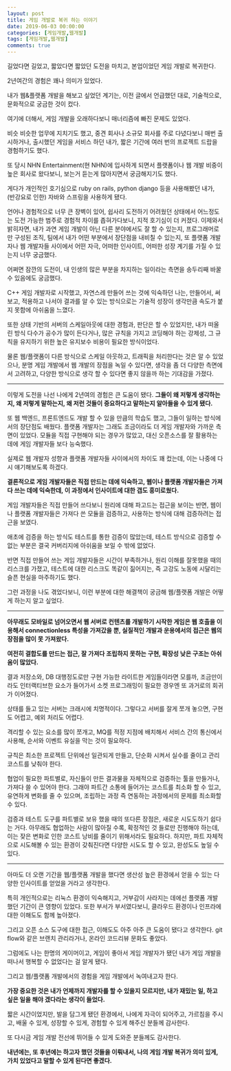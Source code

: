 ```yaml
---
layout: post
title: 게임 개발로 복귀 하는 이야기
date: 2019-06-03 00:00:00
categories: [게임개발,웹개발]
tags: [게임개발,웹개발]
comments: true
---
```


길었다면 길었고, 짧았다면 짧았던 도전을 마치고, 본업이었던 게임 개발로 복귀한다.

2년여간의 경험은 꽤나 의미가 있었다.

내가 웹&플랫폼 개발을 해보고 싶었던 계기는, 이전 글에서 언급했던 대로, 기술적으로, 문화적으로 궁금한 것이 컸다.

여기에 더해서, 게임 개발을 오래하다보니 매너리즘에 빠진 문제도 있었다.

비슷 비슷한 업무에 지치기도 했고, 중견 회사나 소규모 회사를 주로 다녔다보니 매번 출시하거나, 출시했던 게임을 서비스 하던 내가, 짧은 기간에 여러 번의 프로젝트 드랍을 경험하기도 했다.

또 당시 NHN Entertainment(현 NHN)에 입사하게 되면서 플랫폼이나 웹 개발 비중이 높은 회사로 왔다보니, 보는거 듣는게 많아지면서 궁금해지기도 했다.

게다가 개인적인 호기심으로 ruby on rails, python django 등을 사용해봤던 내가, (반강요로 인한) 자바와 스프링을 사용하게 됐다.

언어나 경험적으로 너무 큰 장벽이 있어, 쉽사리 도전하기 어려웠던 상태에서 어느정도는 도전 가능한 범주로 경험적 차이를 좁혀가다보니, 지적 호기심이 더 커졌다. 이제와서 밝히자면, 내가 과연 게임 개발이 아닌 다른 분야에서도 잘 할 수 있는지, 프로그래머로만 구성된 조직, 팀에서 내가 어떤 부분에서 장단점을 내비칠 수 있는지, 또 플랫폼 개발자나 웹 개발자들 사이에서 어떤 자극, 어떠한 인사이트, 어떠한 성장 계기를 가질 수 있는지 너무 궁금했다.

어쩌면 잠깐의 도전이, 내 인생의 많은 부분을 차지하는 일이라는 측면을 송두리째 바꿀 수 있음에도 궁금했다.

C++ 게임 개발자로 시작했고, 자연스레 만들어 쓰는 것에 익숙하던 나는, 만들어서, 써보고, 적용하고 나서야 결과를 알 수 있는 방식으로는 기술적 성장이 생각만큼 속도가 붙지 못함에 아쉬움을 느꼈다.

또한 상태 기반의 서버의 스케일아웃에 대한 경험과, 판단은 할 수 있었지만, 내가 떠올린 방식 다수가 공수가 많이 든다거나, 많은 규칙을 가지고 코딩해야 하는 강제성, 그 규칙을 유지하기 위한 높은 유지보수 비용이 필요한 방식이었다.

물론 웹/플랫폼이 다른 방식으로 스케일 아웃하고, 트래픽을 처리한다는 것은 알 수 있었으나, 분명 게임 개발에서 웹 개발의 장점을 녹일 수 있다면, 생각을 좀 더 다양한 측면에서 고려하고, 다양한 방식으로 생각 할 수 있다면 좋지 않을까 하는 기대감을 가졌다.

---

이렇게 도전을 나선 나에게 2년여의 경험은 큰 도움이 됐다.
**그들이 왜 저렇게 생각하는지, 왜 저렇게 말하는지, 왜 저런 것들이 중요하다고 말하는지 알아들을 수 있게 됐다.**

또 웹 백엔드, 프론트엔드도 개발 할 수 있을 만큼의 학습도 했고, 그들이 일하는 방식에서의 장단점도 배웠다. 플랫폼 개발자는 그래도 조금이라도 더 게임 개발자와 가까운 측면이 있었다. 모듈을 직접 구현해야 되는 경우가 많았고, 대신 오픈소스를 잘 활용하는 데에 게임 개발자들 보다 능숙했다.

실제로 웹 개발자 성향과 플랫폼 개발자들 사이에서의 차이도 꽤 컸는데, 이는 나중에 다시 얘기해보도록 하겠다.

**결론적으로 게임 개발자들은 직접 만드는 데에 익숙하고, 웹이나 플랫폼 개발자들은 가져다 쓰는 데에 익숙한데, 이 과정에서 인사이트에 대한 갭도 흥미로웠다.**

게임 개발자들은 직접 만들어 쓰다보니 원리에 대해 파고드는 접근을 보이는 반면, 웹이나 플랫폼 개발자들은 가져다 쓴 모듈을 검증하고, 사용하는 방식에 대해 검증하려는 접근을 보였다.

애초에 검증을 하는 방식도 테스트를 통한 검증이 많았는데, 테스트 방식으로 검증할 수 없는 부분은 결국 커버리지에 아쉬움을 보일 수 밖에 없었다.

반면 직접 만들어 쓰는 게임 개발자들은 시간이 부족하거나, 원리 이해를 잘못했을 때의 리스크를 가졌고, 테스트에 대한 리스크도 똑같이 짊어지는, 즉 고강도 노동에 시달리는 슬픈 현실을 마주하기도 했다.

그런 과정을 나도 겪었다보니, 이런 부분에 대한 해결책이 궁금해 웹/플랫폼 개발은 어떻게 하는지 알고 싶었다.

---

**아무래도 모바일로 넘어오면서 웹 서버로 컨텐츠를 개발하기 시작한 게임은 웹 호출을 이용해서 connectionless 특성을 가져갔을 뿐, 실질적인 개발과 운용에서의 접근은 웹의 장점을 많이 못 가져왔다.**

**여전히 결합도를 만드는 접근, 잘 가져다 조립하지 못하는 구현, 확장성 낮은 구조는 아쉬움이 많았다.**

결과 저장소와, DB 대행정도로만 구현 가능한 라이트한 게임들이라면 모를까, 조금만이라도 인터랙티브한 요소가 들어가서 소켓 프로그래밍이 필요한 경우엔 또 과거로의 회귀가 이어졌다.

상태를 들고 있는 서버는 크래시에 치명적이다. 그렇다고 서버를 잘게 쪼개 놓으면, 구현도 어렵고, 예외 처리도 어렵다.

격리할 수 있는 요소를 많이 쪼개고, MQ를 적정 지점에 배치해서 서비스 간의 통신에서 사용해, 순서와 이벤트 유실을 막는 것이 필요하다.

규칙은 최소한 프로젝트 단위에선 일관되게 만들고, 단순화 시켜서 실수를 줄이고 관리 코스트를 낮춰야 한다.

협업이 필요한 파트별로, 자신들이 만든 결과물을 자체적으로 검증하는 툴을 만들거나, 가져다 쓸 수 있어야 한다. 그래야 파트간 소통에 들어가는 코스트를 최소화 할 수 있고, 유연하게 변화를 줄 수 있으며, 조립하는 과정 즉 연동하는 과정에서의 문제를 최소화할 수 있다.

검증과 테스트 도구를 파트별로 보유 했을 때의 또다른 장점은, 새로운 시도도하기 쉽다는 거다. 아무래도 협업하는 사람이 많아질 수록, 확정적인 것 들로만 진행해야 하는데, 이는 잦은 변화로 인한 코스트 낭비를 줄이기 위해서라도 필요하다. 하지만, 파트 자체적으로 시도해볼 수 있는 환경이 갖춰진다면 다양한 시도도 할 수 있고, 완성도도 높일 수 있다.

---

아마도 더 오랜 기간을 웹/플랫폼 개발을 했다면 생산성 높은 환경에서 얻을 수 있는 다양한 인사이트를 얻었을 거라고 생각한다. 

특히 개인적으로는 리눅스 환경이 익숙해지고, 거부감이 사라지는 데에선 플랫폼 개발 했던 기간이 큰 영향이 있었다. 또한 부서가 부서였다보니, 클라우드 환경이나 인프라에 대한 이해도도 함께 높아졌다.

그리고 오픈 소스 도구에 대한 접근, 이해도도 아주 아주 큰 도움이 됐다고 생각한다. git flow와 같은 브랜치 관리라거나, 온라인 코드리뷰 문화도 좋았다.

그럼에도 나는 한명의 게이머이고, 게임이 좋아서 게임 개발자가 됐던 내가 게임 개발을 떠나서 행복할 수 없었다는 걸 알게 됐다.

그리고 웹/플랫폼 개발에서의 경험을 게임 개발에서 녹여내고자 한다. 

**가장 중요한 것은 내가 언제까지 개발자를 할 수 있을지 모르지만, 내가 재밌는 일, 하고 싶은 일을 해야 겠다라는 생각이 들었다.**

짧은 시간이었지만, 발을 담그게 됐던 환경에서, 나에게 자극이 되어주고, 가르침을 주시고, 배울 수 있게, 성장할 수 있게, 경험할 수 있게 해주신 분들께 감사한다.

또 다시금 게임 개발 전선에 뛰어들 수 있게 도와준 분들께도 감사한다.

**내년에는, 또 후년에는 하고자 했던 것들을 이뤄내서, 나의 게임 개발 복귀가 의미 있게, 가치 있었다고 말할 수 있게 된다면 좋겠다.**